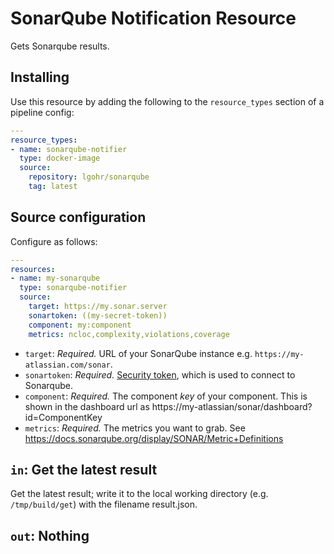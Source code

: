 # SonarQube Notification Resource

Gets Sonarqube results.

## Installing

Use this resource by adding the following to
the `resource_types` section of a pipeline config:

```yaml
---
resource_types:
- name: sonarqube-notifier
  type: docker-image
  source:
    repository: lgohr/sonarqube
    tag: latest
```

## Source configuration

Configure as follows:

```yaml
---
resources:
- name: my-sonarqube
  type: sonarqube-notifier
  source:
    target: https://my.sonar.server
    sonartoken: ((my-secret-token))
    component: my:component
    metrics: ncloc,complexity,violations,coverage
```

* `target`: *Required.* URL of your SonarQube instance e.g. `https://my-atlassian.com/sonar`.
* `sonartoken`: *Required.* [Security token](https://docs.sonarqube.org/display/SONAR/User+Token), which is used to connect to Sonarqube.
* `component`: *Required.* The component _key_ of your component. This is shown in the dashboard url as https://my-atlassian/sonar/dashboard?id=ComponentKey
* `metrics`: *Required.* The metrics you want to grab. See https://docs.sonarqube.org/display/SONAR/Metric+Definitions

## `in`: Get the latest result

Get the latest result; write it to the local working directory (e.g.
`/tmp/build/get`) with the filename result.json.

## `out`: Nothing
